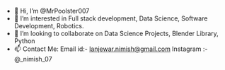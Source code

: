 - 👋 Hi, I’m @MrPoolster007
- 👀 I’m interested in Full stack development, Data Science, Software Development, Robotics.
- 💞️ I’m looking to collaborate on Data Science Projects, Blender Library, Python 
- 📫 Contact Me:
     Email id:- lanjewar.nimish@gmail.com
     Instagram :- @_nimish_07

<!---
MrPoolster007/MrPoolster007 is a ✨ special ✨ repository because its `README.md` (this file) appears on your GitHub profile.
You can click the Preview link to take a look at your changes.
--->
